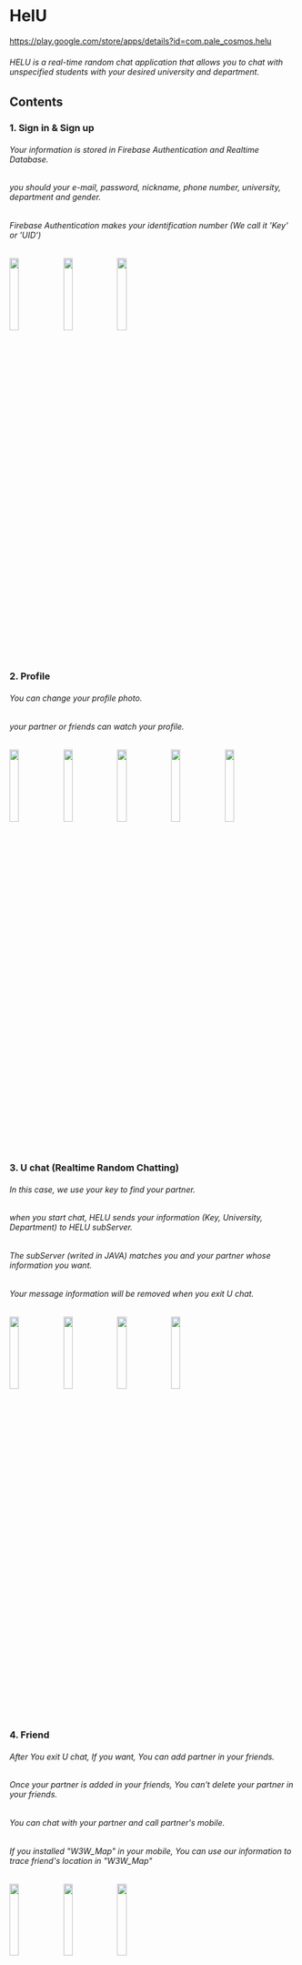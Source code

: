 # HelU
https://play.google.com/store/apps/details?id=com.pale_cosmos.helu

###### HELU is a real-time random chat application that allows you to chat with unspecified students with your desired university and department.
## Contents
### 1. Sign in & Sign up
###### Your information is stored in Firebase Authentication and Realtime Database.
###### you should your e-mail, password, nickname, phone number, university, department and gender.
###### Firebase Authentication makes your identification number (We call it 'Key' or 'UID')

<div>
  <img src="https://user-images.githubusercontent.com/43880597/59008198-a94cca80-8864-11e9-9034-b17d29590cb7.png" width="18%"></img>
   <img src="https://user-images.githubusercontent.com/43880597/59008201-abaf2480-8864-11e9-912e-2aabd5813e20.png" width="18%"></img>
    <img src="https://user-images.githubusercontent.com/43880597/59008204-ace05180-8864-11e9-921c-f3dc5278687f.png" width="18%"></img>
</div>

### 2. Profile
###### You can change your profile photo.
###### your partner or friends can watch your profile.

<div>
  <img src="https://user-images.githubusercontent.com/43880597/59008989-f336b000-8866-11e9-8d8d-577495e80b8c.png" width="18%"></img>
   <img src="https://user-images.githubusercontent.com/43880597/59008990-f336b000-8866-11e9-9589-9f3e64015010.png" width="18%"></img>
    <img src="https://user-images.githubusercontent.com/43880597/59008991-f336b000-8866-11e9-8e43-726cdc0fb7d1.png" width="18%"></img>
    <img src="https://user-images.githubusercontent.com/43880597/59008992-f3cf4680-8866-11e9-918f-70bd87843f03.png" width="18%"></img>
    <img src="https://user-images.githubusercontent.com/43880597/59008993-f3cf4680-8866-11e9-927a-96920a0b6e4e.png" width="18%"></img>
</div>

### 3. U chat (Realtime Random Chatting)
###### In this case, we use your key to find your partner.
###### when you start chat, HELU sends your information (Key, University, Department) to HELU subServer.
###### The subServer (writed in JAVA) matches you and your partner whose information you want.
###### Your message information will be removed when you exit U chat.

<div>
  <img src="https://user-images.githubusercontent.com/43880597/59008515-a1d9f100-8865-11e9-88d0-c2c5fe36bd07.png" width="18%"></img>
   <img src="https://user-images.githubusercontent.com/43880597/59008516-a2728780-8865-11e9-8cc1-7efafbfe70e1.png" width="18%"></img>
    <img src="https://user-images.githubusercontent.com/43880597/59008517-a2728780-8865-11e9-88fc-58b7ddc8b7b7.png" width="18%"></img>
    <img src="https://user-images.githubusercontent.com/43880597/59008513-a1d9f100-8865-11e9-8f17-efc2c48839b1.png" width="18%"></img>
</div>

### 4. Friend 
###### After You exit U chat, If you want, You can add partner in your friends.
###### Once your partner is added in your friends, You can't delete your partner in your friends.
###### You can chat with your partner and call partner's mobile.
###### If you installed "W3W_Map" in your mobile, You can use our information to trace friend's location in "W3W_Map"

<div>
  <img src="https://user-images.githubusercontent.com/43880597/59008645-16ad2b00-8866-11e9-990b-b68bec33875e.png" width="18%"></img>
   <img src="https://user-images.githubusercontent.com/43880597/59008646-1745c180-8866-11e9-810f-4ad54b8b2572.png" width="18%"></img>
    <img src="https://user-images.githubusercontent.com/43880597/59008644-16ad2b00-8866-11e9-9dc3-788affdc4c6d.png" width="18%"></img>
</div>

### 5. Talk
###### As with U chat, you can send text message or photo.
###### But it never be removed automatically, You can remove the information in 'Chat' tap when you want.

<div>
  <img src="https://user-images.githubusercontent.com/43880597/59008794-5aa03000-8866-11e9-9e1f-edea63d66d1e.png" width="18%"></img>
   <img src="https://user-images.githubusercontent.com/43880597/59008795-5aa03000-8866-11e9-837a-66f4247efdd5.png" width="18%"></img>
    <img src="https://user-images.githubusercontent.com/43880597/59008796-5b38c680-8866-11e9-91a9-4036ef908017.png" width="18%"></img>
</div>

### 6. Qua-Talk (my Deaprtment chatting)
###### Qua-Talk is chatting with students in your department.
###### The information never be removed.

<div>
  <img src="https://user-images.githubusercontent.com/43880597/59008869-963afa00-8866-11e9-981f-53da4c4762f8.png" width="18%"></img>
   <img src="https://user-images.githubusercontent.com/43880597/59008870-963afa00-8866-11e9-850d-0137402fa58a.png" width="18%"></img>
</div>

## License
#### We used the following open source libraries:

###### AVLoading Indicator View (jack wang) : https://github.com/81813780/AVLoadingIndicatorView
###### Chat Message View (Tsubasa Nakayama) : https://github.com/bassaer/ChatMessageView
###### Android Image Cropper (Arthur Teplitzki) : https://github.com/ArthurHub/Android-Image-Cropper
###### Ted PErmission (Ted Park) : https://github.com/ParkSangGwon/TedPermission
###### Glide (Google, Inc) : https://github.com/bumptech/glide

#### You can see this also in HELU.
<div>
  <img src="https://user-images.githubusercontent.com/43880597/59009446-950acc80-8868-11e9-97d3-d69b79c599d9.png" width="18%"></img>
</div>
